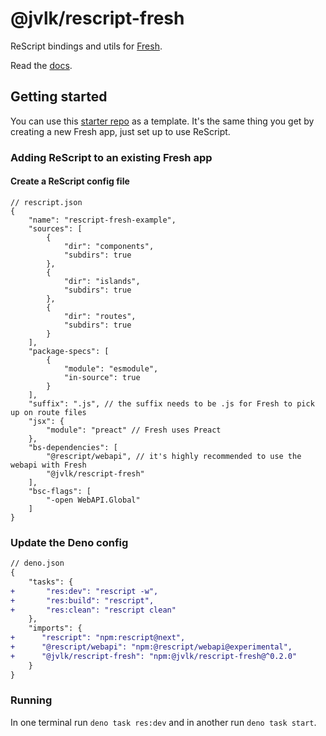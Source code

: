 # @jvlk/rescript-fresh
ReScript bindings and utils for [Fresh](https://fresh.deno.dev/).

Read the [docs](https://joshderoche-rescript-fr-52.deno.dev/).

## Getting started
You can use this [starter repo](https://github.com/jderochervlk/rescript-fresh-starter) as a template. It's the same thing you get by creating a new Fresh app, just set up to use ReScript.

### Adding ReScript to an existing Fresh app
#### Create a ReScript config file
```
// rescript.json
{
    "name": "rescript-fresh-example",
    "sources": [
        {
            "dir": "components",
            "subdirs": true
        },
        {
            "dir": "islands",
            "subdirs": true
        },
        {
            "dir": "routes",
            "subdirs": true
        }
    ],
    "package-specs": [
        {
            "module": "esmodule",
            "in-source": true
        }
    ],
    "suffix": ".js", // the suffix needs to be .js for Fresh to pick up on route files
    "jsx": {
        "module": "preact" // Fresh uses Preact
    },
    "bs-dependencies": [
        "@rescript/webapi", // it's highly recommended to use the webapi with Fresh
        "@jvlk/rescript-fresh"
    ],
    "bsc-flags": [
        "-open WebAPI.Global"
    ]
}
```
### Update the Deno config
```diff
// deno.json
{
    "tasks": {
+       "res:dev": "rescript -w",
+       "res:build": "rescript",
+       "res:clean": "rescript clean"
    },
    "imports": {
+      "rescript": "npm:rescript@next",
+      "@rescript/webapi": "npm:@rescript/webapi@experimental",
+      "@jvlk/rescript-fresh": "npm:@jvlk/rescript-fresh@^0.2.0"
    }
}
```

### Running
In one terminal run `deno task res:dev` and in another run `deno task start`.

